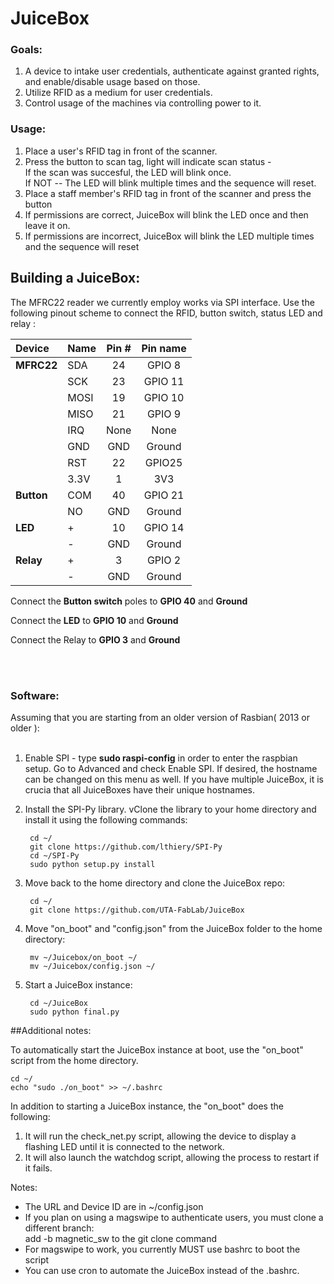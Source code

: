 # JuiceBox

### Goals:
1. A device to intake user credentials, authenticate against granted rights, and enable/disable usage based on those.
2. Utilize RFID as a medium for user credentials.
3. Control usage of the machines via controlling power to it. 

### Usage:
1. Place a user's RFID tag in front of the scanner.
2. Press the button to scan tag, light will indicate scan status - 
    <br>If the scan was succesful, the LED will blink once.
    <br>If NOT -- The LED will blink multiple times and the sequence will reset.
3. Place a staff member's RFID tag in front of the scanner and press the button
4. If permissions are correct, JuiceBox will blink the LED once and then leave it on.
5. If permissions are incorrect, JuiceBox will blink the LED multiple times and the sequence will reset

## Building a JuiceBox:

The MFRC22 reader we currently employ works via SPI interface. Use the following pinout scheme to connect the RFID, button switch, status LED and relay :

|Device 	|Name	| Pin #	| Pin name	|
|:---		| ---	| :----:| :------:	|
|**MFRC22**	|SDA	|  24	|	GPIO 8	|
|		|SCK	|  23	|	GPIO 11	|
|		|MOSI	|  19	|	GPIO 10	|
|		|MISO	|  21	|	GPIO 9	|
|		|IRQ	|  None	|	None	|
|		|GND	|  GND	|	Ground	|
|		|RST	|  22	|	GPIO25	|
|		|3.3V	|  1	|	3V3	|
|**Button**	|COM	|  40	|	GPIO 21	|
|		|NO	|  GND	|	Ground	|
|**LED**	|+	|  10	|	GPIO 14	|
|		|-	|  GND	|	Ground	|
|**Relay**	|+	|  3	|	GPIO 2	|
|		|-	|  GND	|	Ground	|

Connect the <b>Button switch</b> poles to <b>GPIO 40</b> and <b>Ground</b><br>

Connect the <b>LED</b> to <b>GPIO 10</b> and <b>Ground</b> <br>

Connect the Relay to <b>GPIO 3</b> and <b>Ground</b> <br>

<br><br>
### Software:
Assuming that you are starting from an older version of Rasbian( 2013 or older ):
<br><br>
1.	Enable SPI - type <b>sudo raspi-config</b> in order to enter the raspbian setup.  Go to Advanced and check Enable SPI. If desired, the hostname can be changed on this menu as well.  If you have multiple JuiceBox, it is crucia that all JuiceBoxes have their  unique hostnames.

2. Install the SPI-Py library.  vClone the library to your home directory and install it using the following commands:
		
		cd ~/
		git clone https://github.com/lthiery/SPI-Py
		cd ~/SPI-Py
		sudo python setup.py install
		
2. Move back to the home directory and clone the JuiceBox repo:

		cd ~/
		git clone https://github.com/UTA-FabLab/JuiceBox
		
3. Move "on_boot" and "config.json" from the JuiceBox folder to the home directory:

		mv ~/Juicebox/on_boot ~/
		mv ~/Juicebox/config.json ~/
	
4. Start a JuiceBox instance: 

		cd ~/JuiceBox
		sudo python final.py
		
##Additional notes:

To automatically start the JuiceBox instance at boot, use the "on_boot" script from the home directory. 

	cd ~/
	echo "sudo ./on_boot" >> ~/.bashrc
		
In addition to starting a JuiceBox instance, the "on_boot" does the following: 

1. It will run the check_net.py script, allowing the device to display a flashing LED until it is connected to the network.
2. It will also launch the watchdog script, allowing the process to restart if it fails.

Notes:
  - The URL and Device ID are in ~/config.json
  - If you plan on using a magswipe to authenticate users, you must clone a different branch:<br>	add -b magnetic_sw to the git clone command
  - For magswipe to work, you currently MUST use bashrc to boot the script
  - You can use cron to automate the JuiceBox instead of the .bashrc.



